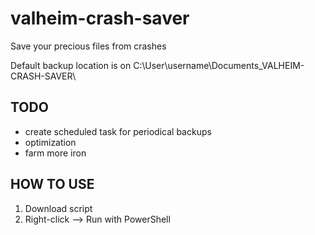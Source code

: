 # valheim-crash-saver
Save your precious files from crashes

Default backup location is on C:\User\username\Documents\_VALHEIM-CRASH-SAVER\

## TODO
- create scheduled task for periodical backups
- optimization
- farm more iron

## HOW TO USE
1. Download script
2. Right-click --> Run with PowerShell
